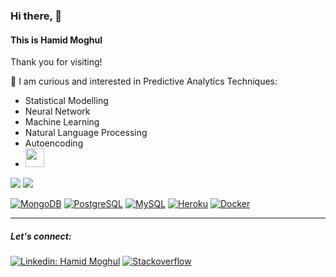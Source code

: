 ### Hi there, 👋 
#### This is Hamid Moghul 



Thank you for visiting!


🤔 I am curious and interested in Predictive Analytics Techniques:
 
- Statistical Modelling
- Neural Network 
- Machine Learning
- Natural Language Processing
- Autoencoding
- <img src="https://media.giphy.com/media/WUlplcMpOCEmTGBtBW/giphy.gif" width="30"> </h3>
<p align="left">
  
  
![](https://github.com/Rishit-dagli/Rishit-dagli/blob/master/badges/python.png) ![](https://github.com/Rishit-dagli/Rishit-dagli/blob/master/badges/tensorflow.svg)

[![MongoDB](https://img.shields.io/badge/-MongoDB-black?style=flat-square&logo=mongodb&link=https://github.com/LuizCarlosAbbott/)](https://github.com/LuizCarlosAbbott/)
[![PostgreSQL](https://img.shields.io/badge/-PostgreSQL-336791?style=flat-square&logo=postgresql&link=https://github.com/LuizCarlosAbbott/)](https://github.com/LuizCarlosAbbott/)
[![MySQL](https://img.shields.io/badge/-MySQL-black?style=flat-square&logo=mysql&link=https://github.com/LuizCarlosAbbott/)](https://github.com/LuizCarlosAbbott/)
[![Heroku](https://img.shields.io/badge/-Heroku-430098?style=flat-square&logo=heroku&link=https://github.com/LuizCarlosAbbott/)](https://github.com/LuizCarlosAbbott/)
[![Docker](https://img.shields.io/badge/-Docker-black?style=flat-square&logo=docker&link=https://github.com/LuizCarlosAbbott/)](https://github.com/LuizCarlosAbbott/)

-------------------------------------------------------------
##### Let's connect: 
[![Linkedin: Hamid Moghul](https://img.shields.io/badge/-HamidMoghul-blue?style=flat-square&logo=Linkedin&logoColor=white&link=https://www.linkedin.com/in/HamidMoghul/)](https://www.linkedin.com/in/hamid-moghul-872665a5/)
[![Stackoverflow](https://github.com/Rishit-dagli/Rishit-dagli/blob/master/badges/stackoverflow.svg)](https://stackoverflow.com/users/19019271/zapa)


<!---
HamidMoghul/HamidMoghul is a ✨ special ✨ repository because its `README.md` (this file) appears on your GitHub profile.
You can click the Preview link to take a look at your changes.
--->

